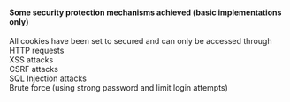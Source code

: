 #### Some security protection mechanisms achieved (basic implementations only)
All cookies have been set to secured and can only be accessed through HTTP requests<br>
XSS attacks<br>
CSRF attacks<br>
SQL Injection attacks<br>
Brute force (using strong password and limit login attempts)<br>